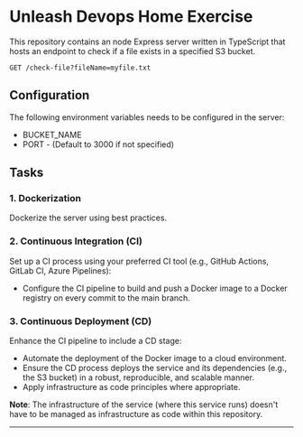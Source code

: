 # Unleash Devops Home Exercise

This repository contains an node Express server written in TypeScript that hosts an endpoint to check if a file exists in a specified S3 bucket. 

`GET /check-file?fileName=myfile.txt`

## Configuration

The following environment variables needs to be configured in the server:
- BUCKET_NAME
- PORT - (Default to 3000 if not specified)

## Tasks

### 1. Dockerization

Dockerize the server using best practices.

### 2. Continuous Integration (CI)

Set up a CI process using your preferred CI tool (e.g., GitHub Actions, GitLab CI, Azure Pipelines):

- Configure the CI pipeline to build and push a Docker image to a Docker registry on every commit to the main branch.

### 3. Continuous Deployment (CD)

Enhance the CI pipeline to include a CD stage:

- Automate the deployment of the Docker image to a cloud environment.
- Ensure the CD process deploys the service and its dependencies (e.g., the S3 bucket) in a robust, reproducible, and scalable manner.
- Apply infrastructure as code principles where appropriate.

**Note**: The infrastructure of the service (where this service runs) doesn't have to be managed as infrastructure as code within this repository.

---
